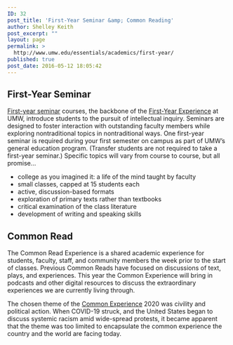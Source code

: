 ```yaml
---
ID: 32
post_title: 'First-Year Seminar &amp; Common Reading'
author: Shelley Keith
post_excerpt: ""
layout: page
permalink: >
  http://www.umw.edu/essentials/academics/first-year/
published: true
post_date: 2016-05-12 18:05:42
---
```

<h2>First-Year Seminar</h2>
<a href="http://academics.umw.edu/fsem/">First-year seminar</a> courses, the backbone of the <a href="http://academics.umw.edu/fye/">First-Year Experience</a> at UMW, introduce students to the pursuit of intellectual inquiry. Seminars are designed to foster interaction with outstanding faculty members while exploring nontraditional topics in nontraditional ways. One first-year seminar is required during your first semester on campus as part of UMW’s general education program. (Transfer students are not required to take a first-year seminar.) Specific topics will vary from course to course, but all promise…
<ul>
 	<li>college as you imagined it: a life of the mind taught by faculty</li>
 	<li>small classes, capped at 15 students each</li>
 	<li>active, discussion-based formats</li>
 	<li>exploration of primary texts rather than textbooks</li>
 	<li>critical examination of the class literature</li>
 	<li>development of writing and speaking skills</li>
</ul>
<h2>Common Read</h2>
The Common Read Experience is a shared academic experience for students, faculty, staff, and community members the week prior to the start of classes. Previous Common Reads have focused on discussions of text, plays, and experiences. This year the Common Experience will bring in podcasts and other digital resources to discuss the extraordinary experiences we are currently living through.
<div id="umw-custom-background">
<div id="wrap">
<div id="wrap">
<div id="inner">
<div id="content-sidebar-wrap">
<div id="content" class="hfeed">
<div class="post-153 page type-page status-publish hentry entry">
<div class="entry-content">

The chosen theme of the <a href="https://academics.umw.edu/fye/common-read-2020/">Common Experience</a> 2020 was civility and political action. When COVID-19 struck, and the United States began to discuss systemic racism amid wide-spread protests, it became apparent that the theme was too limited to encapsulate the common experience the country and the world are facing today.

</div>
</div>
</div>
</div>
</div>
</div>
</div>
</div>
&nbsp;

&nbsp;

&nbsp;

&nbsp;